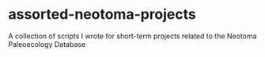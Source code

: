 # assorted-neotoma-projects
A collection of scripts I wrote for short-term projects related to the Neotoma Paleoecology Database
